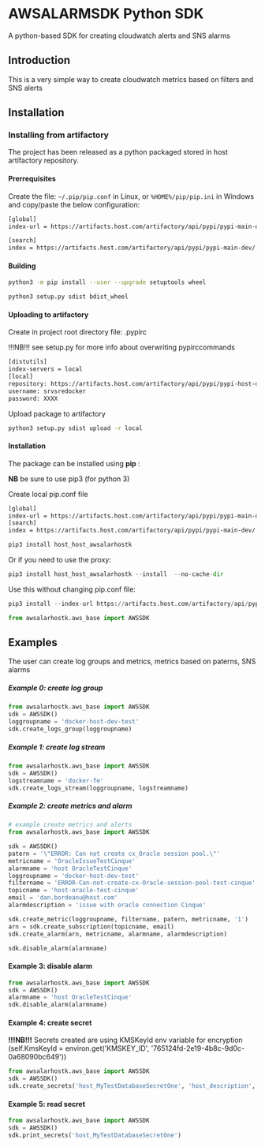 


# AWSALARMSDK Python SDK

A python-based SDK for creating cloudwatch alerts and SNS alarms


## Introduction

This is a very simple way to create cloudwatch metrics based on filters and SNS alerts

## Installation


### Installing from artifactory


The project has been released as a python packaged stored in host artifactory repository.

#### Prerrequisites

Create the file: `~/.pip/pip.conf` in Linux, or `%HOME%/pip/pip.ini` in Windows and copy/paste the below configuration:

```bash
[global]
index-url = https://artifacts.host.com/artifactory/api/pypi/pypi-main-dev/simple

[search]
index = https://artifacts.host.com/artifactory/api/pypi/pypi-main-dev/

```

#### Building

```bash
python3 -m pip install --user --upgrade setuptools wheel
```

```bash
python3 setup.py sdist bdist_wheel
```

#### Uploading to artifactory

Create in project root directory file: .pypirc 

!!!NB!!! see setup.py for more info about overwriting pypirccommands

```bash
[distutils]
index-servers = local
[local]
repository: https://artifacts.host.com/artifactory/api/pypi/pypi-host-dev/
username: srvsredocker
password: XXXX
```

Upload package to artifactory

```bash
python3 setup.py sdist upload -r local
```

#### Installation

The package can be installed using **pip** :

**NB** be sure to use pip3 (for python 3)

Create local pip.conf file

```bash
[global]
index-url = https://artifacts.host.com/artifactory/api/pypi/pypi-main-dev/simple
[search]
index = https://artifacts.host.com/artifactory/api/pypi/pypi-main-dev/
```

```python
pip3 install host_host_awsalarhostk
```
Or if you need to use the proxy:

```python
pip3 install host_host_awsalarhostk --install  --no-cache-dir
```

Use this without changing pip.conf file:


```python
pip3 install --index-url https://artifacts.host.com/artifactory/api/pypi/pypi-main-dev/simple host_host_awsalarhostk
```



```python
from awsalarhostk.aws_base import AWSSDK
```


## Examples

The user can create log groups and metrics, metrics based on paterns, SNS alarms


##### Example 0: create log group


 
```python
from awsalarhostk.aws_base import AWSSDK
sdk = AWSSDK()
loggroupname = 'docker-host-dev-test'
sdk.create_logs_group(loggroupname)

```
 
 
##### Example 1: create log stream

```python
from awsalarhostk.aws_base import AWSSDK
sdk = AWSSDK()
logstreamname = 'docker-fe'
sdk.create_logs_stream(loggroupname, logstreamname)
``` 


##### Example 2: create metrics and alarm

```python
# example create metrics and alerts
from awsalarhostk.aws_base import AWSSDK

sdk = AWSSDK()
patern = '\"ERROR: Can not create cx_Oracle session pool.\"'
metricname = 'OracleIssueTestCinque'
alarmname = 'host OracleTestCinque'
loggroupname = 'docker-host-dev-test'
filtername = 'ERROR-Can-not-create-cx-Oracle-session-pool-test-cinque'
topicname = 'host-oracle-test-cinque'
email = 'dan.bordeanu@host.com'
alarmdescription = 'issue with oracle connection Cinque'

sdk.create_metric(loggroupname, filtername, patern, metricname, '1')
arn = sdk.create_subscription(topicname, email)
sdk.create_alarm(arn, metricname, alarmname, alarmdescription)

sdk.disable_alarm(alarmname)
```

#### Example 3: disable alarm

```python
from awsalarhostk.aws_base import AWSSDK
sdk = AWSSDK()
alarmname = 'host OracleTestCinque'
sdk.disable_alarm(alarmname)
```

#### Example 4: create secret

__!!!NB!!!__ Secrets created are using KMSKeyId env variable for encryption (self.KmsKeyId = environ.get('KMSKEY_ID', '765124fd-2e19-4b8c-9d0c-0a68090bc649'))

```python
from awsalarhostk.aws_base import AWSSDK
sdk = AWSSDK()
sdk.create_secrets('host_MyTestDatabaseSecretOne', 'host_description', '{"username":"david","password":"BnQw!XDWgaEeT9XGTT29"}')
```

#### Example 5: read secret

```python
from awsalarhostk.aws_base import AWSSDK
sdk = AWSSDK()
sdk.print_secrets('host_MyTestDatabaseSecretOne')
```